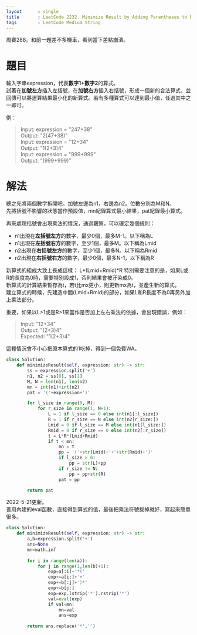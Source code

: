 ```yaml
---
layout      : single
title       : LeetCode 2232. Minimize Result by Adding Parentheses to Expression
tags 		: LeetCode Medium String
---
```

周賽288。和前一題差不多機車，看到當下差點崩潰。  

# 題目
輸入字串expression，代表**數字1+數字2**的算式。  
試著在**加號左方**插入左括號，在**加號右方**插入右括號，形成一個新的合法算式，並回傳可以將運算結果最小化的新算式。若有多種算式可以達到最小值，任選其中之一即可。  

例：  
> Input: expression = "247+38"  
> Output: "2(47+38)"  
> Input: expression = "12+34"  
> Output: "1(2+3)4"  
> Input: expression = "999+999"  
> Output: "(999+999)"  

# 解法
總之先將兩個數字拆開吧。加號左邊為n1，右邊為n2。位數分別為M和N。  
先將括號不影響的狀態當作預設值，mn紀錄算式最小結果，pat紀錄最小算式。  

再來處理括號會出現乘法的情況，通過觀察，可以確定幾個規則：  
- n1出現在**左括號左方**的數字，最少0個，最多M-1。以下稱為L  
- n1出現在**左括號右方**的數字，至少1個，最多M。以下稱為Lmid  
- n2出現在**右括號左方**的數字，至少1個，最多N。以下稱為Rmid  
- n2出現在**右括號右方**的數字，最少0個，最多N-1，以下稱為R  

新算式的組成大致上長成這樣： L*(Lmid+Rmid)*R
特別需要注意的是，如果L或R的長度為0時，需要特別設成1，否則結果會被汙染成0。  
新算式的計算結果暫存為t，若t比mx更小，則更新mx為t，並產生新的算式。  
建立算式的時候，先建造中間(Lmid+Rmid)的部分，如果L和R長度不為0再另外加上乘法部分。  

重要，如果以L>1或是R>1來當作是否加上左右乘法的依據，會出現錯誤，例如：  
> Input: "12+34"  
> Output: "(2+3)4"  
> Expected: "1(2+3)4"  

這種情況會不小心把原本算式的1吃掉，得到一個免費WA。

```python
class Solution:
    def minimizeResult(self, expression: str) -> str:
        ss = expression.split('+')
        n1, n2 = ss[0], ss[1]
        M, N = len(n1), len(n2)
        mn = int(n1)+int(n2)
        pat = '('+expression+')'

        for l_size in range(0, M):
            for r_size in range(1, N+1):
                L = 1 if l_size == 0 else int(n1[:l_size])
                R = 1 if r_size == N else int(n2[r_size:])
                Lmid = 0 if l_size == M else int(n1[l_size:])
                Rmid = 0 if r_size == 0 else int(n2[:r_size])
                t = L*R*(Lmid+Rmid)
                if t < mn:
                    mn = t
                    pp = '('+str(Lmid)+'+'+str(Rmid)+')'
                    if l_size > 0:
                        pp = str(L)+pp
                    if r_size != N:
                        pp = pp+str(R)
                    pat = pp

        return pat
```

2022-5-21更新。  
善用內建的eval函數，直接得到算式的值，最後把乘法符號拔掉就好，寫起來簡單很多。  

```python
class Solution:
    def minimizeResult(self, expression: str) -> str:
        a,b=expression.split('+')
        ans=None
        mn=math.inf
        
        for i in range(len(a)):
            for j in range(1,len(b)+1):
                exp=a[:i]+'*('
                exp+=a[i:]+'+'
                exp+=b[:j]+')*'
                exp+=b[j:]
                exp=exp.lstrip('*').rstrip('*')
                val=eval(exp)
                if val<mn:
                    mn=val
                    ans=exp
                
        return ans.replace('*','')
```
